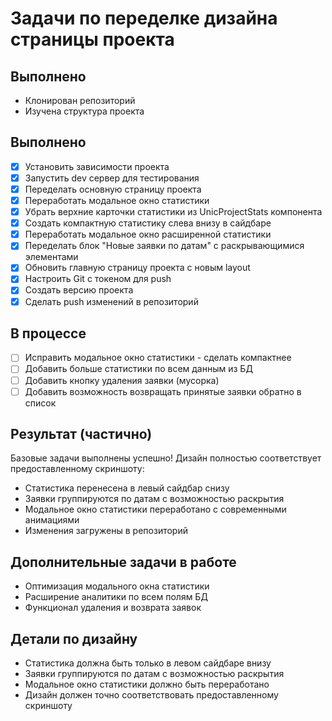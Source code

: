 # Задачи по переделке дизайна страницы проекта

## Выполнено
- Клонирован репозиторий
- Изучена структура проекта

## Выполнено
- [x] Установить зависимости проекта
- [x] Запустить dev сервер для тестирования
- [x] Переделать основную страницу проекта
- [x] Переработать модальное окно статистики
- [x] Убрать верхние карточки статистики из UnicProjectStats компонента
- [x] Создать компактную статистику слева внизу в сайдбаре
- [x] Переработать модальное окно расширенной статистики
- [x] Переделать блок "Новые заявки по датам" с раскрывающимися элементами
- [x] Обновить главную страницу проекта с новым layout
- [x] Настроить Git с токеном для push
- [x] Создать версию проекта
- [x] Сделать push изменений в репозиторий

## В процессе
- [ ] Исправить модальное окно статистики - сделать компактнее
- [ ] Добавить больше статистики по всем данным из БД
- [ ] Добавить кнопку удаления заявки (мусорка)
- [ ] Добавить возможность возвращать принятые заявки обратно в список

## Результат (частично)
Базовые задачи выполнены успешно! Дизайн полностью соответствует предоставленному скриншоту:
- Статистика перенесена в левый сайдбар снизу
- Заявки группируются по датам с возможностью раскрытия
- Модальное окно статистики переработано с современными анимациями
- Изменения загружены в репозиторий

## Дополнительные задачи в работе
- Оптимизация модального окна статистики
- Расширение аналитики по всем полям БД
- Функционал удаления и возврата заявок

## Детали по дизайну
- Статистика должна быть только в левом сайдбаре внизу
- Заявки группируются по датам с возможностью раскрытия
- Модальное окно статистики должно быть переработано
- Дизайн должен точно соответствовать предоставленному скриншоту
